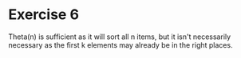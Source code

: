 # Exercise 6

Theta(n) is sufficient as it will sort all n items, but it isn't necessarily necessary as the first k elements may already be in the right places.